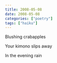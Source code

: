 ```yaml
---
title: 2008-05-08
date: 2008-05-08
categories: ["poetry"]
tags: ["haiku"]
---
```

Blushing crabapples

Your kimono slips away

In the evening rain